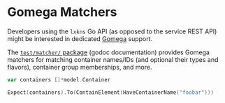 # Gomega Matchers

Developers using the `lxkns` Go API (as opposed to the service REST API) might
be interested in dedicated [Gomega](https://onsi.github.io/gomega/) support.

The [`test/matcher/`
package](https://pkg.go.dev/github.com/thediveo/lxkns/test/matcher) (godoc
documentation) provides Gomega matchers for matching container names/IDs (and
optional their types and flavors), container group memberships, and more.

```go
var containers []*model.Container

Expect(containers).To(ContainElement(HaveContainerName("foobar")))
```
